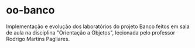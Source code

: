 # oo-banco
Implementação e evolução dos laboratórios do projeto Banco feitos em sala de aula na disciplina "Orientação a Objetos", lecionada pelo professor Rodrigo Martins Pagliares.
